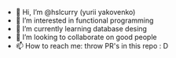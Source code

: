 - 👋 Hi, I’m @hslcurry (yurii yakovenko)
- 👀 I’m interested in functional programming 
- 🌱 I’m currently learning database desing
- 💞️ I’m looking to collaborate on good people
- 📫 How to reach me: throw PR's in this repo : D

<!---
hslcurry/hslcurry is a ✨ special ✨ repository because its `README.md` (this file) appears on your GitHub profile.
You can click the Preview link to take a look at your changes.
--->
